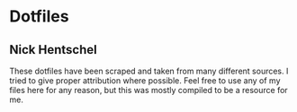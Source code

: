 # Dotfiles #

## Nick Hentschel ##

These dotfiles have been scraped and taken from many different sources. I tried to give proper attribution where possible. Feel free to use any of my files here for any reason, but this was mostly compiled to be a resource for me.
